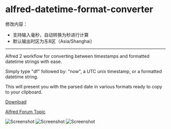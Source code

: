 alfred-datetime-format-converter
================================

修改内容：

* 支持输入毫秒，自动转换为秒进行计算
* 默认输出时区为东8区（Asia/Shanghai）

----

Alfred 2 workflow for converting between timestamps and formatted datetime strings with ease.

Simply type "df" followed by: "now", a UTC unix timestamp, or a formatted datetime string.

This will present you with the parsed date in various formats ready to copy to your clipboard.

[Download](https://raw.githubusercontent.com/ekousp/alfred-datetime-format-converter/master/download/DatetimeFormatConverter.alfredworkflow)

[Alfred Forum Topic](http://www.alfredforum.com/topic/1558-datetime-format-converter-convert-between-unix-timestamps-and-datetime-strings/)

![Screenshot](https://raw.github.com/mwaterfall/alfred-datetime-format-converter/master/download/screenshot_1.png)
![Screenshot](https://raw.github.com/mwaterfall/alfred-datetime-format-converter/master/download/screenshot_2.png)
![Screenshot](https://raw.github.com/mwaterfall/alfred-datetime-format-converter/master/download/screenshot_3.png)
